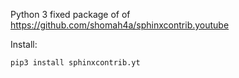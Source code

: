 Python 3 fixed package of of https://github.com/shomah4a/sphinxcontrib.youtube

Install:

```shell
pip3 install sphinxcontrib.yt
```
